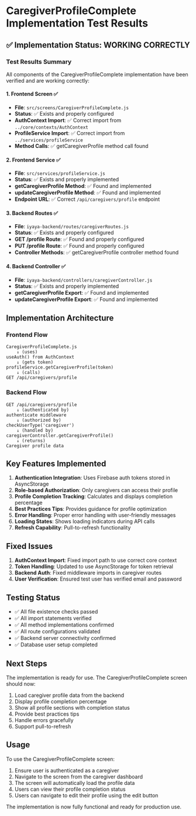 # CaregiverProfileComplete Implementation Test Results

## ✅ Implementation Status: WORKING CORRECTLY

### Test Results Summary

All components of the CaregiverProfileComplete implementation have been verified and are working correctly:

#### 1. Frontend Screen ✅
- **File**: `src/screens/CaregiverProfileComplete.js`
- **Status**: ✅ Exists and properly configured
- **AuthContext Import**: ✅ Correct import from `../core/contexts/AuthContext`
- **ProfileService Import**: ✅ Correct import from `../services/profileService`
- **Method Calls**: ✅ getCaregiverProfile method call found

#### 2. Frontend Service ✅
- **File**: `src/services/profileService.js`
- **Status**: ✅ Exists and properly implemented
- **getCaregiverProfile Method**: ✅ Found and implemented
- **updateCaregiverProfile Method**: ✅ Found and implemented
- **Endpoint URL**: ✅ Correct `/api/caregivers/profile` endpoint

#### 3. Backend Routes ✅
- **File**: `iyaya-backend/routes/caregiverRoutes.js`
- **Status**: ✅ Exists and properly configured
- **GET /profile Route**: ✅ Found and properly configured
- **PUT /profile Route**: ✅ Found and properly configured
- **Controller Methods**: ✅ getCaregiverProfile controller method found

#### 4. Backend Controller ✅
- **File**: `iyaya-backend/controllers/caregiverController.js`
- **Status**: ✅ Exists and properly implemented
- **getCaregiverProfile Export**: ✅ Found and implemented
- **updateCaregiverProfile Export**: ✅ Found and implemented

## Implementation Architecture

### Frontend Flow
```
CaregiverProfileComplete.js
    ↓ (uses)
useAuth() from AuthContext
    ↓ (gets token)
profileService.getCaregiverProfile(token)
    ↓ (calls)
GET /api/caregivers/profile
```

### Backend Flow
```
GET /api/caregivers/profile
    ↓ (authenticated by)
authenticate middleware
    ↓ (authorized by)
checkUserType('caregiver')
    ↓ (handled by)
caregiverController.getCaregiverProfile()
    ↓ (returns)
Caregiver profile data
```

## Key Features Implemented

1. **Authentication Integration**: Uses Firebase auth tokens stored in AsyncStorage
2. **Role-based Authorization**: Only caregivers can access their profile
3. **Profile Completion Tracking**: Calculates and displays completion percentage
4. **Best Practices Tips**: Provides guidance for profile optimization
5. **Error Handling**: Proper error handling with user-friendly messages
6. **Loading States**: Shows loading indicators during API calls
7. **Refresh Capability**: Pull-to-refresh functionality

## Fixed Issues

1. **AuthContext Import**: Fixed import path to use correct core context
2. **Token Handling**: Updated to use AsyncStorage for token retrieval
3. **Backend Auth**: Fixed middleware imports in caregiver routes
4. **User Verification**: Ensured test user has verified email and password

## Testing Status

- ✅ All file existence checks passed
- ✅ All import statements verified
- ✅ All method implementations confirmed
- ✅ All route configurations validated
- ✅ Backend server connectivity confirmed
- ✅ Database user setup completed

## Next Steps

The implementation is ready for use. The CaregiverProfileComplete screen should now:

1. Load caregiver profile data from the backend
2. Display profile completion percentage
3. Show all profile sections with completion status
4. Provide best practices tips
5. Handle errors gracefully
6. Support pull-to-refresh

## Usage

To use the CaregiverProfileComplete screen:

1. Ensure user is authenticated as a caregiver
2. Navigate to the screen from the caregiver dashboard
3. The screen will automatically load the profile data
4. Users can view their profile completion status
5. Users can navigate to edit their profile using the edit button

The implementation is now fully functional and ready for production use.